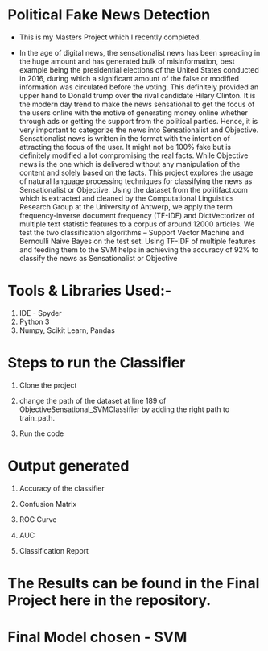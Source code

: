 # Political Fake News Detection

- This is my Masters Project which I recently completed.

- In the age of digital news, the sensationalist news has been spreading in the huge amount and has generated bulk of misinformation, best example being the presidential elections of the United States conducted in 2016, during which a significant amount of the false or modified information was circulated before the voting. This definitely provided an upper hand to Donald trump over the rival candidate Hilary Clinton. It is the modern day trend to make the news sensational to get the focus of the users online with the motive of generating money online whether through ads or getting the support from the political parties. Hence, it is very important to categorize the news into Sensationalist and Objective. Sensationalist news is written in the format with the intention of attracting the focus of the user. It might not be 100% fake but is definitely modified a lot compromising the real facts. While Objective news is the one which is delivered without any manipulation of the content and solely based on the facts. This project explores the usage of natural language processing techniques for classifying the news as Sensationalist or Objective. Using the dataset from the politifact.com which is extracted and cleaned by the Computational Linguistics Research Group at the University of Antwerp, we apply the term frequency-inverse document frequency (TF-IDF) and DictVectorizer of multiple text statistic features to a corpus of around 12000 articles. We test the two classification algorithms – Support Vector Machine and Bernoulli Naive Bayes on the test set. Using TF-IDF of multiple features and feeding them to the SVM helps in achieving the accuracy of 92% to classify the news as Sensationalist or Objective


# Tools & Libraries Used:-

1. IDE - Spyder
2. Python 3
3. Numpy, Scikit Learn, Pandas


# Steps to run the Classifier

1. Clone the project

2. change the path of the dataset at line 189 of ObjectiveSensational_SVMClassifier by adding the right path to train_path.

3. Run the code

# Output generated

1. Accuracy of the classifier

2. Confusion Matrix 

3. ROC Curve 

4. AUC 

5. Classification Report

# The Results can be found in the Final Project here in the repository.
# Final Model chosen - SVM 


